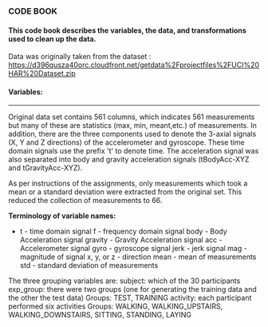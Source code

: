 ### CODE BOOK
#### This code book describes the variables, the data, and transformations used to clean up the data.

Data was originally taken from the dataset :
https://d396qusza40orc.cloudfront.net/getdata%2Fprojectfiles%2FUCI%20HAR%20Dataset.zip

#### Variables:
-----------------
Original data set contains 561 columns, which indicates 561 measurements but many of these are statistics (max, min, meant,etc.)
of measurements. In addition, there are the three components used to denote the 3-axial signals (X, Y and Z directions)
of the accelerometer and gyroscope. These time domain signals use the prefix 't' to denote time. The acceleration signal 
was also separated into body and gravity acceleration signals (tBodyAcc-XYZ and tGravityAcc-XYZ). 

As per instructions of the assignments, only measurements which took a mean or a standard deviation were extracted from the original
set. This reduced the collection of measurements to 66.

**Terminology of variable names:**
 * t - time domain signal
 f - frequency domain signal
 body - Body Acceleration signal
 gravity - Gravity Acceleration signal 
 acc - Accelerometer signal
 gyro - gyroscope signal
 jerk - jerk signal
 mag - magnitude of signal
 x, y, or z - direction
 mean - mean of measurements
 std - standard deviation of measurements
 
 The three grouping variables are:
  subject: which of the 30 participants
  exp_group: there were two groups (one for generating the training data and the other the test data)
    Groups: TEST, TRAINING
  activity: each participant performed six activities
    Groups: WALKING, WALKING_UPSTAIRS, WALKING_DOWNSTAIRS, SITTING, STANDING, LAYING
